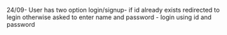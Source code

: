 24/09- User has two option login/signup- if id already exists redirected to legin otherwise asked to enter name and password - login using id and password
